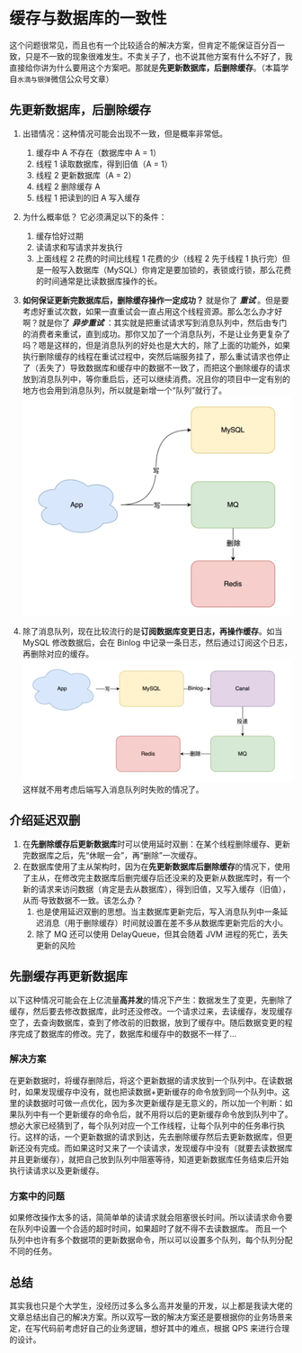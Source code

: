 # 缓存与数据库的一致性

这个问题很常见，而且也有一个比较适合的解决方案，但肯定不能保证百分百一致，只是不一致的现象很难发生。不卖关子了，也不说其他方案有什么不好了，我直接给你讲为什么要用这个方案吧。那就是**先更新数据库，后删除缓存**。（本篇学自`水滴与银弹`微信公众号文章）

## 先更新数据库，后删除缓存

1. 出错情况：这种情况可能会出现不一致，但是概率非常低。
   1. 缓存中 A 不存在（数据库中 A = 1）
   2. 线程 1 读取数据库，得到旧值（A = 1）
   3. 线程 2 更新数据库（A = 2）
   4. 线程 2 删除缓存 A
   5. 线程 1 把读到的旧 A 写入缓存
2. 为什么概率低？
   它必须满足以下的条件：
   1. 缓存恰好过期
   2. 读请求和写请求并发执行
   3. 上面线程 2 花费的时间比线程 1 花费的少（线程 2 先于线程 1 执行完）但是一般写入数据库（MySQL）你肯定是要加锁的，表锁或行锁，那么花费的时间通常是比读数据库操作的长。
3. **如何保证更新完数据库后，删除缓存操作一定成功？**
   就是你了 **_重试_** 。但是要考虑好重试次数，如果一直重试会一直占用这个线程资源。那么怎么办才好啊？就是你了 **_异步重试_** ：其实就是把重试请求写到消息队列中，然后由专门的消费者来重试，直到成功。那你又加了一个消息队列，不是让业务更复杂了吗？嗯是这样的，但是消息队列的好处也是大大的，除了上面的功能外，如果执行删除缓存的线程在重试过程中，突然后端服务挂了，那么重试请求也停止了（丢失了）导致数据库和缓存中的数据不一致了，而把这个删除缓存的请求放到消息队列中，等你重启后，还可以继续消费。况且你的项目中一定有别的地方也会用到消息队列，所以就是新增一个“队列”就行了。
   ![先修改数据库后删缓存](./image/缓存数据库数据一致.png)

4. 除了消息队列，现在比较流行的是**订阅数据库变更日志，再操作缓存**。如当 MySQL 修改数据后，会在 Binlog 中记录一条日志，然后通过订阅这个日志，再删除对应的缓存。
   ![订阅数据库日志](./image/canal订阅binlog.png)
   这样就不用考虑后端写入消息队列时失败的情况了。

## 介绍延迟双删

1. 在**先删除缓存后更新数据库**时可以使用延时双删：在某个线程删除缓存、更新完数据库之后，先“休眠一会”，再“删除”一次缓存。
2. 在数据库使用了主从架构时，因为在**先更新数据库后删除缓存**的情况下，使用了主从，在修改完主数据库后删完缓存后还没来的及更新从数据库时，有一个新的请求来访问数据（肯定是去从数据库），得到旧值，又写入缓存（旧值），从而·导致数据不一致。该怎么办？
   1. 也是使用延迟双删的思想。当主数据库更新完后，写入消息队列中一条延迟消息（用于删除缓存）时间就设置在差不多从数据库更新完后的大小。
   2. 除了 MQ 还可以使用 DelayQueue，但其会随着 JVM 进程的死亡，丢失更新的风险

## 先删缓存再更新数据库

以下这种情况可能会在上亿流量**高并发**的情况下产生：数据发生了变更，先删除了缓存，然后要去修改数据库，此时还没修改。一个请求过来，去读缓存，发现缓存空了，去查询数据库，查到了修改前的旧数据，放到了缓存中。随后数据变更的程序完成了数据库的修改。完了，数据库和缓存中的数据不一样了...

### 解决方案

在更新数据时，将缓存删除后，将这个更新数据的请求放到一个队列中。在读数据时，如果发现缓存中没有，就也把读数据+更新缓存的命令放到同一个队列中。这里的读数据时可做一点优化，因为多次更新缓存是无意义的，所以加一个判断：如果队列中有一个更新缓存的命令后，就不用将以后的更新缓存命令放到队列中了。
想必大家已经猜到了，每个队列对应一个工作线程，让每个队列中的任务串行执行。这样的话，一个更新数据的请求到达，先去删除缓存然后去更新数据库，但更新还没有完成。而如果这时又来了一个读请求，发现缓存中没有（就要去读数据库并且更新缓存），就把自己放到队列中阻塞等待，知道更新数据库任务结束后开始执行读请求以及更新缓存。

### 方案中的问题

如果修改操作太多的话，简简单单的读请求就会阻塞很长时间。所以读请求命令要在队列中设置一个合适的超时时间，如果超时了就不得不去读数据库。
而且一个队列中也许有多个数据项的更新数据命令，所以可以设置多个队列，每个队列分配不同的任务。

## 总结

其实我也只是个大学生，没经历过多么多么高并发量的开发，以上都是我读大佬的文章总结出自己的解决方案。所以双写一致的解决方案还是要根据你的业务场景来定，在写代码前考虑好自己的业务逻辑，想好其中的难点，根据 QPS 来进行合理的设计。
